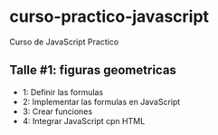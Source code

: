 # curso-practico-javascript
Curso de JavaScript Practico


## Talle #1: figuras geometricas

- 1: Definir las formulas
- 2: Implementar las formulas en JavaScript
- 3: Crear funciones
- 4: Integrar JavaScript cpn HTML  
